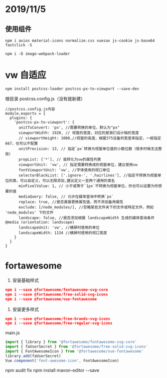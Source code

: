 # 2019/11/5

## 使用组件

`npm i axios material-icons normalize.css vuesax js-cookie js-base64 fastclick -S`

`npm i -D image-webpack-loader`

# vw 自适应

`npm install postcss-loader postcss-px-to-viewport --save-dev`

根目录 postcss.config.js（没有就新建）

```
//postcss.config.js内容
module.exports = {
  plugins: {
    'postcss-px-to-viewport': {
      unitToConvert: 'px', //需要转换的单位，默认为"px"
      viewportWidth: 1920, // 视窗的宽度，对应的是我们设计稿的宽度
      // viewportHeight: 1080,//视窗的高度，根据375设备的宽度来指定，一般指定667，也可以不配置
      unitPrecision: 13, // 指定`px`转换为视窗单位值的小数位数（很多时候无法整除）
      propList: ['*'], // 能转化为vw的属性列表
      viewportUnit: 'vw', // 指定需要转换成的视窗单位，建议使用vw
      fontViewportUnit: 'vw', //字体使用的视口单位
      selectorBlackList: ['.ignore-', '.hairlines'], //指定不转换为视窗单位的类，可以自定义，可以无限添加,建议定义一至两个通用的类名
      minPixelValue: 1, // 小于或等于`1px`不转换为视窗单位，你也可以设置为你想要的值
      mediaQuery: false, // 允许在媒体查询中转换`px`
      replace: true, //是否直接更换属性值，而不添加备用属性
      exclude: [/node_modules/], //忽略某些文件夹下的文件或特定文件，例如 'node_modules' 下的文件
      landscape: false, //是否添加根据 landscapeWidth 生成的媒体查询条件 @media (orientation: landscape)
      landscapeUnit: 'vw', //横屏时使用的单位
      landscapeWidth: 1134 //横屏时使用的视口宽度
    }
  }
}
```

# fortawesome

1. 安装基础样式

```json
npm i --save @fortawesome/fontawesome-svg-core
npm i --save @fortawesome/free-solid-svg-icons
npm i --save @fortawesome/vue-fontawesome
```

1. 安装更多样式

```json
npm i --save @fortawesome/free-brands-svg-icons
npm i --save @fortawesome/free-regular-svg-icons
```

main.js

```JavaScript
import { library } from '@fortawesome/fontawesome-svg-core'
import { faUserSecret } from '@fortawesome/free-solid-svg-icons'
import { FontAwesomeIcon } from '@fortawesome/vue-fontawesome'
library.add(faUserSecret)
Vue.component('font-awesome-icon', FontAwesomeIcon)
```

npm audit fix
npm install mavon-editor --save
